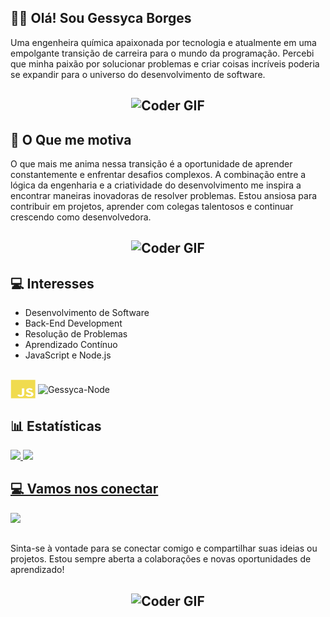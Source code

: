 <h2> 👩‍💻 Olá! Sou Gessyca Borges </h2>
Uma engenheira química apaixonada por tecnologia e atualmente em uma empolgante transição de carreira para o mundo da programação. Percebi que minha paixão por solucionar problemas e criar coisas incríveis poderia se expandir para o universo do desenvolvimento de software.
<h2 align="center">
    <img src="https://media1.giphy.com/media/v1.Y2lkPTc5MGI3NjExcjlkc3Vid21sNjYycWJwZm5qYm90ZXFvb3p3YWZsNjNqNnVoOXZ0dyZlcD12MV9pbnRlcm5hbF9naWZfYnlfaWQmY3Q9Zw/L1R1tvI9svkIWwpVYr/giphy.gif" alt="Coder GIF" width="300">
</h2> 


<h2> 🚀 O Que me motiva </h2>

O que mais me anima nessa transição é a oportunidade de aprender constantemente e enfrentar desafios complexos. A combinação entre a lógica da engenharia e a criatividade do desenvolvimento me inspira a encontrar maneiras inovadoras de resolver problemas. Estou ansiosa para contribuir em projetos, aprender com colegas talentosos e continuar crescendo como desenvolvedora.

<h2 align="center">
    <img src="https://media4.giphy.com/media/v1.Y2lkPTc5MGI3NjExZDI5cGx5ZjZibmc2Z2o3ZzBkcGY0eWdveW1zZG1xY2x1bmZ2dGNveiZlcD12MV9pbnRlcm5hbF9naWZfYnlfaWQmY3Q9Zw/L8K62iTDkzGX6/giphy.gif" alt="Coder GIF" width="300">
</h2> 

##

<h2> 💻 Interesses </h2>

- Desenvolvimento de Software
- Back-End Development
- Resolução de Problemas
- Aprendizado Contínuo
- JavaScript e Node.js
<div style="display: inline_block"><br>
  <img align="center" alt="Gessyca-Js" height="30" width="40" src="https://raw.githubusercontent.com/devicons/devicon/master/icons/javascript/javascript-plain.svg">
  <img align="center" alt="Gessyca-Node" height="30" width="40" src="https://cdn.jsdelivr.net/gh/devicons/devicon/icons/nodejs/nodejs-original.svg">
</div>

##

<div>
  <h2>📊 Estatísticas</h2>
  <a href="https://github.com/GessycaBorges">
  <img height="150em" src="https://github-readme-stats.vercel.app/api?username=GessycaBorges&show_icons=true&theme=radical&include_all_commits=true&count_private=true"/>
  <img height="150em" src="https://github-readme-stats.vercel.app/api/top-langs/?username=GessycaBorges&layout=compact&langs_count=16&theme=radical"/>
</div>

##

<div>
  <h2>💻 Vamos nos conectar</h2>
  <a href="https://www.linkedin.com/in/gessycaborges/" target="_blank"><img src="https://img.shields.io/badge/-LinkedIn-%230077B5?style=for-the-badge&logo=linkedin&logoColor=white" target="_blank"></a> 
</div>

##

Sinta-se à vontade para se conectar comigo e compartilhar suas ideias ou projetos. Estou sempre aberta a colaborações e novas oportunidades de aprendizado!
<h2 align="center">
    <img src="https://media2.giphy.com/media/v1.Y2lkPTc5MGI3NjExeDIyc3Q2MTRzbHA5bGtvYm9mZWs0N251NnJrcThzc3NyYjUxc2ppNiZlcD12MV9pbnRlcm5hbF9naWZfYnlfaWQmY3Q9Zw/3NE7JhJgZBHlMfmNEa/giphy.gif" alt="Coder GIF" width="300">
</h2> 
